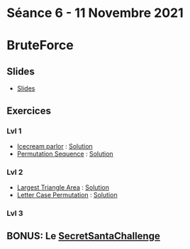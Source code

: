 # Séance 6 - 11 Novembre 2021
# BruteForce
## Slides
  - [Slides](Cours6-BruteForce.pdf)
## Exercices
### Lvl 1
  - [Icecream parlor](https://www.hackerrank.com/challenges/icecream-parlor/problem) : [Solution](icecreamparlor.py)
  - [Permutation Sequence](https://leetcode.com/problems/permutation-sequence/) : [Solution](PermutationSequence.py)

### Lvl 2
  - [Largest Triangle Area](https://leetcode.com/problems/largest-triangle-area/) : [Solution](triangleArea.py)
  - [Letter Case Permutation](https://leetcode.com/problems/letter-case-permutation/) : [Solution](LetterCasePermutation.py)

### Lvl 3

## BONUS: Le [SecretSantaChallenge](https://github.com/INSAlgo/SecretSantaChallenge)
